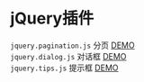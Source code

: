 # jQuery插件

`jquery.pagination.js` 分页 [DEMO](http://maxiaoxiang.com/jQuery-plugins/pagination/index.html)
</br>
`jquery.dialog.js` 对话框 [DEMO](http://maxiaoxiang.com/jQuery-plugins/dialog/index.html)
</br>
`jquery.tips.js` 提示框 [DEMO](http://maxiaoxiang.com/jQuery-plugins/tips/index.html)